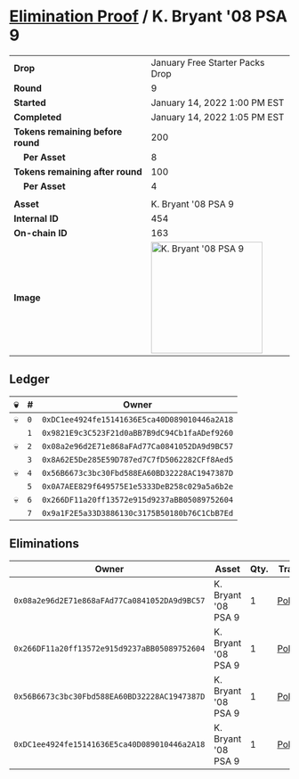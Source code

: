 # [Elimination Proof](./readme.md) / K. Bryant &#039;08 PSA 9

|||
|---|---|
| **Drop** | January Free Starter Packs Drop |
| **Round** | 9 |
| **Started** | January 14, 2022 1:00 PM EST |
| **Completed** | January 14, 2022 1:05 PM EST |
| **Tokens remaining before round** | 200 |
| **&nbsp;&nbsp;&nbsp;&nbsp;Per Asset** | 8 |
| **Tokens remaining after round** | 100 |
| **&nbsp;&nbsp;&nbsp;&nbsp;Per Asset** | 4 |
| | |
| **Asset** | K. Bryant &#039;08 PSA 9 |
| **Internal ID** | 454 |
| **On-chain ID** | 163 |
| **Image** | <img src="https://tcdn.blokpax.com/954504e8-1ad3-432c-8f96-11d074b4a2fa/bc4989a33709a89f2bc976757146bbef4e60e04c069cf851ae5d46262470e1a7.png" height="200" alt="K. Bryant &#039;08 PSA 9" /> |

## Ledger

| 💀 | # | Owner |
| --- | --- | --- |
| 💀 | `0` | `0xDC1ee4924fe15141636E5ca40D089010446a2A18` |
|  | `1` | `0x9821E9c3C523F21d0aBB7B9dC94Cb1faADef9260` |
| 💀 | `2` | `0x08a2e96d2E71e868aFAd77Ca0841052DA9d9BC57` |
|  | `3` | `0x8A62E5De285E59D787ed7C7fD5062282CFf8Aed5` |
| 💀 | `4` | `0x56B6673c3bc30Fbd588EA60BD32228AC1947387D` |
|  | `5` | `0x0A7AEE829f649575E1e5333DeB258c029a5a6b2e` |
| 💀 | `6` | `0x266DF11a20ff13572e915d9237aBB05089752604` |
|  | `7` | `0x9a1F2E5a33D3886130c3175B50180b76C1CbB7Ed` |


## Eliminations

| Owner | Asset | Qty. | Transaction |
| --- | --- | --- | --- |
| `0x08a2e96d2E71e868aFAd77Ca0841052DA9d9BC57` | K. Bryant '08 PSA 9 | 1 | [Polygonscan](https://polygonscan.com/tx/0xc1c814e0a5ebba92b8f373a58daa71fad21b564c878c56ef547c662359ab57ec) |
| `0x266DF11a20ff13572e915d9237aBB05089752604` | K. Bryant '08 PSA 9 | 1 | [Polygonscan](https://polygonscan.com/tx/0x6cd3a0c1629d44e69358870a657a2b667a9db98e92dcbcb7ae5fc68b5b30e7d7) |
| `0x56B6673c3bc30Fbd588EA60BD32228AC1947387D` | K. Bryant '08 PSA 9 | 1 | [Polygonscan](https://polygonscan.com/tx/0x54ce85e92080d9142f04aae186a43ebf347fae9e9dd159eaac335cf89761df15) |
| `0xDC1ee4924fe15141636E5ca40D089010446a2A18` | K. Bryant '08 PSA 9 | 1 | [Polygonscan](https://polygonscan.com/tx/0x31f5e3f0465d660357cbd40631a37cc1c013bde00f1363947c7c1e95bde242a7) |
